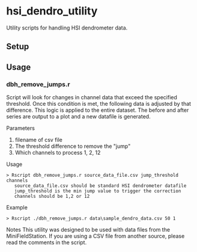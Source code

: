 # hsi_dendro_utility
Utility scripts for handling HSI dendrometer data. 

## Setup

## Usage


### dbh_remove_jumps.r
Script will look for changes in channel data that exceed the specified threshold. Once this condition is met, the following data is adjusted by that difference. This logic is applied to the entire dataset. The before and after series are output to a plot and a new datafile is generated.

Parameters
1. filename of csv file
2. The threshold difference to remove the "jump"
3. Which channels to process 1, 2, 12

Usage
```
> Rscript dbh_remove_jumps.r source_data_file.csv jump_threshold channels
   source_data_file.csv should be standard HSI dendrometer datafile
   jump_threshold is the min jump value to trigger the correction
   channels should be 1,2 or 12
```
Example
```
> Rscript ./dbh_remove_jumps.r data\sample_dendro_data.csv 50 1
```

Notes
This utility was designed to be used with data files from the MiniFieldStation. If you are using a CSV file from another source, please read the comments in the script.
